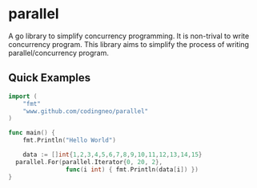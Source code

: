 parallel
========

A go library to simplify concurrency programming. It is non-trival to write 
concurrency program. This library aims to simplify the process of writing 
parallel/concurrency program.

## Quick Examples

```go
import (
	"fmt"
	"www.github.com/codingneo/parallel"
)

func main() {
	fmt.Println("Hello World")

	data := []int{1,2,3,4,5,6,7,8,9,10,11,12,13,14,15}
  parallel.For(parallel.Iterator{0, 20, 2},
                func(i int) { fmt.Println(data[i]) })
}

